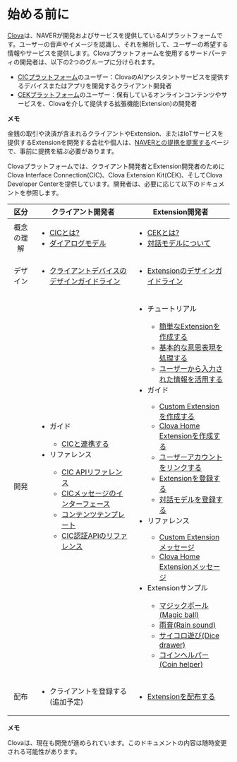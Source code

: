 # 始める前に

<a target="_blank" href="http://clova.ai">Clova</a>は、NAVERが開発およびサービスを提供しているAIプラットフォームです。ユーザーの音声やイメージを認識し、それを解析して、ユーザーの希望する情報やサービスを提供します。Clovaプラットフォームを使用するサードパーティの開発者は、以下の2つのグループに分けられます。

* [CICプラットフォーム](/CIC/CIC_Overview.md#WhatisCIC)のユーザー：ClovaのAIアシスタントサービスを提供するデバイスまたはアプリを開発するクライアント開発者
* [CEKプラットフォーム](/CEK/CEK_Overview.md#WhatisCEK)のユーザー：保有しているオンラインコンテンツやサービスを、Clovaを介して提供する拡張機能(Extension)の開発者

<div class="note">
  <p><strong>メモ</strong></p>
  <p>金銭の取引や決済が含まれるクライアントやExtension、またはIoTサービスを提供するExtensionを開発する会社や個人は、<a target="_blank" href="https://www.navercorp.com/ko/company/proposalRegister.nhn">NAVERとの提携を提案する</a>ページで、事前に提携を結ぶ必要があります。</p>
</div>

Clovaプラットフォームでは、クライアント開発者とExtension開発者のためにClova Interface Connection(CIC)、Clova Extension Kit(CEK)、そしてClova Developer Centerを提供しています。開発者は、必要に応じて以下のドキュメントを参照します。

<table>
  <thead>
    <tr>
      <th width="12%">区分</th>
      <th width="44%">クライアント開発者</th>
      <th width="44%">Extension開発者</th>
    </tr>
  </thead>
  <tbody>
    <tr>
      <td style="text-align: center;">概念の理解</td>
      <td>
        <ul>
          <li><a href="/CIC/CIC_Overview.md#WhatisCIC">CICとは?</a></li>
          <li><a href="/CIC/CIC_Overview.md#DialogModel">ダイアログモデル</a></li>
        </ul>
      </td>
      <td>
        <ul>
          <li><a href="/CEK/CEK_Overview.md#WhatisCEK">CEKとは?</a></li>
          <li><a href="/Design/Design_Guideline_For_Extension.md#DefineInteractionModel">対話モデルについて</a></li>
        </ul>
      </td>
    </tr>
    <tr>
      <td style="text-align: center;">デザイン</td>
      <td>
        <ul>
          <li><a href="/Design/Design_Guideline_For_Client_Hardware.md">クライアントデバイスのデザインガイドライン</a></li>
        </ul>
      </td>
      <td>
        <ul>
          <li><a href="/Design/Design_Guideline_For_Extension.md">Extensionのデザインガイドライン</a></li>
        </ul>
      </td>
    </tr>
    <tr>
      <td style="text-align: center;">開発</td>
      <td>
        <ul>
          <li>ガイド</li>
          <ul>
            <li><a href="/CIC/Guides/Interact_with_CIC.md">CICと連携する</a></li>
          </ul>
          <li>リファレンス</li>
          <ul>
            <li><a href="/CIC/References/CIC_API.md">CIC APIリファレンス</a></li>
            <li><a href="/CIC/References/CIC_API.md#CICInterface">CICメッセージのインターフェース</a></li>
            <li><a href="/CIC/References/Content_Templates.md">コンテンツテンプレート</a></li>
            <li><a href="/CIC/References/Clova_Auth_API.md">CIC認証APIのリファレンス</a></li>
          </ul>
        </ul>
      </td>
      <td>
        <ul>
          <li>チュートリアル</li>
          <ul>
            <li><a href="/CEK/Tutorials/Build_Simple_Extension.md">簡単なExtensionを作成する</a></li>
            <li><a href="/CEK/Tutorials/Handle_Builtin_Intents.md">基本的な意思表現を処理する</a></li>
            <li><a href="/CEK/Tutorials/Use_Builtin_Type_Slots.md">ユーザーから入力された情報を活用する</a></li>
          </ul>
          <li>ガイド</li>
          <ul>
            <li><a href="/CEK/Guides/Build_Custom_Extension.md">Custom Extensionを作成する</a></li>
            <li><a href="/CEK/Guides/Build_Clova_Home_Extension.md">Clova Home Extensionを作成する</a></li>
            <li><a href="/CEK/Guides/Link_User_Account.md">ユーザーアカウントをリンクする</a></li>
            <li><a href="/DevConsole/Guides/CEK/Register_Extension.md">Extensionを登録する</a></li>
            <li><a href="/DevConsole/Guides/CEK/Register_Interaction_Model.md">対話モデルを登録する</a></li>
          </ul>
          <li>リファレンス</li>
          <ul>
            <li><a href="/CEK/References/CEK_API.md#CustomExtMessage">Custom Extensionメッセージ</a></li>
            <li><a href="/CEK/References/CEK_API.md#ClovaHomeExtMessage">Clova Home Extensionメッセージ</a></li>
          </ul>
          <li>Extensionサンプル</li>
          <ul>
            <li><a href="/CEK/Examples/Extension_Examples.md#MagicBall">マジックボール(Magic ball)</a></li>
            <li><a href="/CEK/Examples/Extension_Examples.md#RainSound">雨音(Rain sound)</a></li>
            <li><a href="/CEK/Examples/Extension_Examples.md#DiceDrawer">サイコロ遊び(Dice drawer)</a></li>
            <li><a href="/CEK/Examples/Extension_Examples.md#CoinHelper">コインヘルパー(Coin helper)</a></li>
          </ul>
        </ul>
      </td>
    </tr>
    <tr>
      <td style="text-align: center;">配布</td>
      <td>
        <ul>
          <li>クライアントを登録する(追加予定)</li>
        </ul>
      </td>
      <td>
        <ul>
          <li><a href="/DevConsole/Guides/CEK/Deploy_Extension.md">Extensionを配布する</a></li>
        </ul>
      </td>
    </tr>
  </tbody>
</table>

<div class="note">
  <p><strong>メモ</strong></p>
  <p>Clovaは、現在も開発が進められています。このドキュメントの内容は随時変更される可能性があります。</p>
</div>
